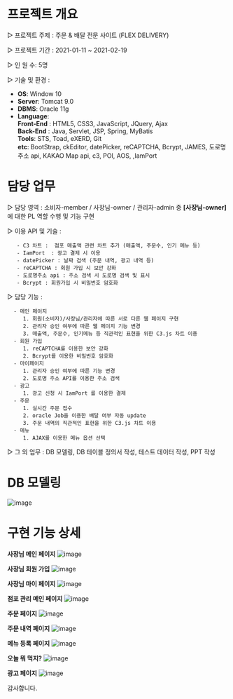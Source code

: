 # 프로젝트 개요
▷ 프로젝트 주제 : 주문 & 배달 전문 사이트 (FLEX DELIVERY)

▷ 프로젝트 기간 : 2021-01-11 ~ 2021-02-19

▷ 인 원 수: 5명

▷ 기술 및 환경 : 
* **OS**: Window 10
* **Server**: Tomcat 9.0
* **DBMS**: Oracle 11g
* **Language**:   
  **Front-End** : HTML5, CSS3, JavaScript, JQuery, Ajax  
  **Back-End** : Java, Servlet, JSP, Spring, MyBatis  
  **Tools**: STS, Toad, eXERD, Git  
  **etc**: BootStrap, ckEditor, datePicker, reCAPTCHA, Bcrypt, JAMES, 도로명주소 api, KAKAO Map api, c3, POI, AOS, ,IamPort  
 

# 담당 업무 
▷ 담당 영역 : 소비자-member / 사장님-owner / 관리자-admin 중 **[사장님-owner]** 에 대한 PL 역할 수행 및 기능 구현    

▷ 이용 API 및 기술 :   

       - C3 차트 :  점포 매출액 관련 차트 추가 (매출액, 주문수, 인기 메뉴 등)  
       - IamPort  : 광고 결제 시 이용  
       - datePicker : 날짜 검색 (주문 내역, 광고 내역 등)  
       - reCAPTCHA : 회원 가입 시 보안 강화  
       - 도로명주소 api : 주소 검색 시 도로명 검색 및 표시  
       - Bcrypt : 회원가입 시 비밀번호 암호화  
  
▷ 담당 기능 : 

      - 메인 페이지
         1. 회원(소비자)/사장님/관리자에 따른 서로 다른 웹 페이지 구현
         2. 관리자 승인 여부에 따른 웹 페이지 기능 변경
         3. 매출액, 주문수, 인기메뉴 등 직관적인 표현을 위한 C3.js 차트 이용
      - 회원 가입
         1. reCAPTCHA를 이용한 보안 강화
         2. Bcrypt를 이용한 비밀번호 암호화
      - 마이페이지
         1. 관리자 승인 여부에 따른 기능 변경
         2. 도로명 주소 API를 이용한 주소 검색
      - 광고
         1. 광고 신청 시 IamPort 를 이용한 결제
      - 주문
         1. 실시간 주문 접수
         2. oracle Job을 이용한 배달 여부 자동 update 
         3. 주문 내역의 직관적인 표현을 위한 C3.js 차트 이용
      - 메뉴
         1. AJAX를 이용한 메뉴 옵션 선택

▷ 그 외 업무 : DB 모델링, DB 테이블 정의서 작성, 테스트 데이터 작성, PPT 작성  

# DB 모델링
 ![image](https://github.com/JianBBB/FinalProject/assets/76256461/639d5e9c-3d44-40bb-8d42-e2d616477da2)

# 구현 기능 상세
  
**사장님 메인 페이지**
![image](https://github.com/JianBBB/FinalProject/assets/76256461/3cf6e6c7-914d-4e74-8022-106df1c4920e)
  
**사장님 회원 가입**
![image](https://github.com/JianBBB/FinalProject/assets/76256461/de4edb6d-80c1-4bcb-afa9-96fdc65e653d)
  
**사장님 마이 페이지**
![image](https://github.com/JianBBB/FinalProject/assets/76256461/a7193dae-c6c7-4975-acc9-1f4a201d9aa8)
  
**점포 관리 메인 페이지** 
![image](https://github.com/JianBBB/FinalProject/assets/76256461/533b96f6-59c0-4cd3-83f2-1bf1a8428418)
  
**주문 페이지** 
![image](https://github.com/JianBBB/FinalProject/assets/76256461/7c698583-b4e8-415c-a0cc-3f6c4397470c)
  
**주문 내역 페이지**
![image](https://github.com/JianBBB/FinalProject/assets/76256461/ce996481-c45f-4394-adff-11aaa97febd4)
  
**메뉴 등록 페이지**
![image](https://github.com/JianBBB/FinalProject/assets/76256461/ed151488-5dd6-43ac-a94b-23821ec7b8a0)
  
**오늘 뭐 먹지?** 
![image](https://github.com/JianBBB/FinalProject/assets/76256461/ddfe9e19-1d65-4357-9613-f2b255f984c9)

**광고 페이지** 
![image](https://github.com/JianBBB/FinalProject/assets/76256461/a86fe7b0-32e0-4ea5-8ea1-a5179a35bb1f)


감사합니다.
